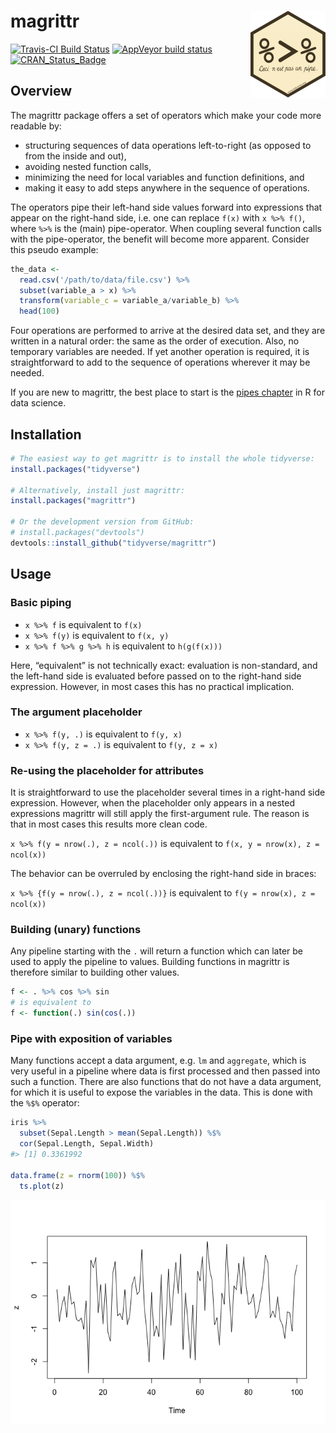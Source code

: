
<!-- README.md is generated from README.Rmd. Please edit that file -->

# magrittr <a href='https:/magrittr.tidyverse.org'><img src='man/figures/logo.png' align="right" height="139" /></a>

[![Travis-CI Build
Status](https://travis-ci.org/tidyverse/magrittr.svg?branch=master)](https://travis-ci.org/tidyverse/magrittr)
[![AppVeyor build
status](https://ci.appveyor.com/api/projects/status/github/tidyverse/magrittr?branch=master&svg=true)](https://ci.appveyor.com/project/tidyverse/magrittr)
[![CRAN\_Status\_Badge](http://www.r-pkg.org/badges/version/magrittr)](https://cran.r-project.org/package=magrittr)

## Overview

The magrittr package offers a set of operators which make your code more
readable by:

  - structuring sequences of data operations left-to-right (as opposed
    to from the inside and out),
  - avoiding nested function calls,
  - minimizing the need for local variables and function definitions,
    and
  - making it easy to add steps anywhere in the sequence of operations.

The operators pipe their left-hand side values forward into expressions
that appear on the right-hand side, i.e. one can replace `f(x)` with `x
%>% f()`, where `%>%` is the (main) pipe-operator. When coupling several
function calls with the pipe-operator, the benefit will become more
apparent. Consider this pseudo example:

``` r
the_data <-
  read.csv('/path/to/data/file.csv') %>%
  subset(variable_a > x) %>%
  transform(variable_c = variable_a/variable_b) %>%
  head(100)
```

Four operations are performed to arrive at the desired data set, and
they are written in a natural order: the same as the order of execution.
Also, no temporary variables are needed. If yet another operation is
required, it is straightforward to add to the sequence of operations
wherever it may be needed.

If you are new to magrittr, the best place to start is the [pipes
chapter](http://r4ds.had.co.nz/pipes.html) in R for data science.

## Installation

``` r
# The easiest way to get magrittr is to install the whole tidyverse:
install.packages("tidyverse")

# Alternatively, install just magrittr:
install.packages("magrittr")

# Or the development version from GitHub:
# install.packages("devtools")
devtools::install_github("tidyverse/magrittr")
```

## Usage

### Basic piping

  - `x %>% f` is equivalent to `f(x)`
  - `x %>% f(y)` is equivalent to `f(x, y)`
  - `x %>% f %>% g %>% h` is equivalent to `h(g(f(x)))`

Here, “equivalent” is not technically exact: evaluation is non-standard,
and the left-hand side is evaluated before passed on to the right-hand
side expression. However, in most cases this has no practical
implication.

### The argument placeholder

  - `x %>% f(y, .)` is equivalent to `f(y, x)`
  - `x %>% f(y, z = .)` is equivalent to `f(y, z = x)`

### Re-using the placeholder for attributes

It is straightforward to use the placeholder several times in a
right-hand side expression. However, when the placeholder only appears
in a nested expressions magrittr will still apply the first-argument
rule. The reason is that in most cases this results more clean code.

`x %>% f(y = nrow(.), z = ncol(.))` is equivalent to `f(x, y = nrow(x),
z = ncol(x))`

The behavior can be overruled by enclosing the right-hand side in
braces:

`x %>% {f(y = nrow(.), z = ncol(.))}` is equivalent to `f(y = nrow(x), z
= ncol(x))`

### Building (unary) functions

Any pipeline starting with the `.` will return a function which can
later be used to apply the pipeline to values. Building functions in
magrittr is therefore similar to building other values.

``` r
f <- . %>% cos %>% sin 
# is equivalent to 
f <- function(.) sin(cos(.)) 
```

### Pipe with exposition of variables

Many functions accept a data argument, e.g. `lm` and `aggregate`, which
is very useful in a pipeline where data is first processed and then
passed into such a function. There are also functions that do not have a
data argument, for which it is useful to expose the variables in the
data. This is done with the `%$%` operator:

``` r
iris %>%
  subset(Sepal.Length > mean(Sepal.Length)) %$%
  cor(Sepal.Length, Sepal.Width)
#> [1] 0.3361992

data.frame(z = rnorm(100)) %$%
  ts.plot(z)
```

![](man/figures/exposition-1.png)<!-- -->
